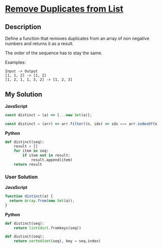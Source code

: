 # [Remove Duplicates from List](https://www.codewars.com/kata/57a5b0dfcf1fa526bb000118)

## Description

Define a function that removes duplicates from an array of non negative numbers and returns it as a result.

The order of the sequence has to stay the same.

Examples:

```
Input -> Output
[1, 1, 2] -> [1, 2]
[1, 2, 1, 1, 3, 2] -> [1, 2, 3]
```

## My Solution

**JavaScript**

```js
const distinct = (a) => [...new Set(a)];
```

```js
const distinct = (arr) => arr.filter((n, idx) => idx === arr.indexOf(n));
```

**Python**

```py
def distinct(seq):
    result = []
    for item in seq:
        if item not in result:
            result.append(item)
    return result
```

### User Solution

**JavaScript**

```js
function distinct(a) {
  return Array.from(new Set(a));
}
```

**Python**

```py
def distinct(seq):
    return list(dict.fromkeys(seq))
```

```py
def distinct(seq):
    return sorted(set(seq), key = seq.index)
```
